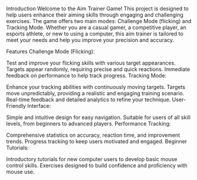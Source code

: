 Introduction
Welcome to the Aim Trainer Game! This project is designed to help users enhance their aiming skills through engaging and challenging exercises. The game offers two main modes: Challenge Mode (flicking) and Tracking Mode. Whether you are a casual gamer, a competitive player, an esports athlete, or new to using a computer, this aim trainer is tailored to meet your needs and help you improve your precision and accuracy.

Features
Challenge Mode (Flicking):

Test and improve your flicking skills with various target appearances.
Targets appear randomly, requiring precise and quick reactions.
Immediate feedback on performance to help track progress.
Tracking Mode:

Enhance your tracking abilities with continuously moving targets.
Targets move unpredictably, providing a realistic and engaging training scenario.
Real-time feedback and detailed analytics to refine your technique.
User-Friendly Interface:

Simple and intuitive design for easy navigation.
Suitable for users of all skill levels, from beginners to advanced players.
Performance Tracking:

Comprehensive statistics on accuracy, reaction time, and improvement trends.
Progress tracking to keep users motivated and engaged.
Beginner Tutorials:

Introductory tutorials for new computer users to develop basic mouse control skills.
Exercises designed to build confidence and proficiency with mouse use.
